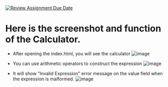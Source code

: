 [![Review Assignment Due Date](https://classroom.github.com/assets/deadline-readme-button-24ddc0f5d75046c5622901739e7c5dd533143b0c8e959d652212380cedb1ea36.svg)](https://classroom.github.com/a/Snzl21PZ)

# Here is the screenshot and function of the Calculator.

- After opening the index.html, you will see the calculator
![image](https://github.com/info-6150-fall-2023/assignment-7-SallyChanghw/blob/5e9c0e3f8d79756066ce1ae6f6fe4c0f047c8eb4/img-storage/1.png)

- You can use arithmetic operators to construct the expression
![image](https://github.com/info-6150-fall-2023/assignment-7-SallyChanghw/blob/5e9c0e3f8d79756066ce1ae6f6fe4c0f047c8eb4/img-storage/2.png)

- It will show "Invalid Expression" error message on the value field when the expression is malformed.
![image](https://github.com/info-6150-fall-2023/assignment-7-SallyChanghw/blob/5e9c0e3f8d79756066ce1ae6f6fe4c0f047c8eb4/img-storage/3.png)